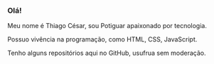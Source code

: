 ### Olá!

Meu nome é Thiago César, sou Potiguar apaixonado por tecnologia. 

Possuo vivência na programação, como HTML, CSS, JavaScript.

Tenho alguns repositórios aqui no GitHub, usufrua sem moderação.






